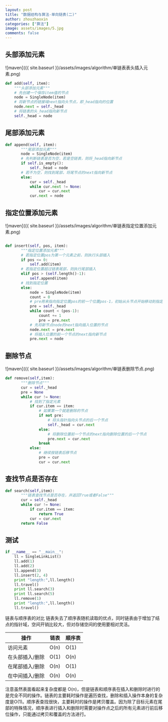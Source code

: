 ```yaml
---
layout: post
title: "数据结构与算法-单向链表(二)"
author: zhouzhaoxin
categories: ["算法"]
image: assets/images/5.jpg
comments: false
---
```

## 头部添加元素
![maven]({{ site.baseurl }}/assets/images/algorithm/单链表表头插入元素.png)

```python
def add(self, item):
    """头部添加元素"""
    # 先创建一个保存item值的节点
    node = SingleNode(item)
    # 将新节点的链接域next指向头节点，即_head指向的位置
    node.next = self._head
    # 将链表的头_head指向新节点
    self._head = node
```

## 尾部添加元素
```python
def append(self, item):
       """尾部添加元素"""
       node = SingleNode(item)
       # 先判断链表是否为空，若是空链表，则将_head指向新节点
       if self.is_empty():
           self._head = node
       # 若不为空，则找到尾部，将尾节点的next指向新节点
       else:
           cur = self._head
           while cur.next != None:
               cur = cur.next
           cur.next = node
```
## 指定位置添加元素
![maven]({{ site.baseurl }}/assets/images/algorithm/单链表指定位置添加元素.png)

```python

def insert(self, pos, item):
       """指定位置添加元素"""
       # 若指定位置pos为第一个元素之前，则执行头部插入
       if pos <= 0:
           self.add(item)
       # 若指定位置超过链表尾部，则执行尾部插入
       elif pos > (self.length()-1):
           self.append(item)
       # 找到指定位置
       else:
           node = SingleNode(item)
           count = 0
           # pre用来指向指定位置pos的前一个位置pos-1，初始从头节点开始移动到指定位置
           pre = self._head
           while count < (pos-1):
               count += 1
               pre = pre.next
           # 先将新节点node的next指向插入位置的节点
           node.next = pre.next
           # 将插入位置的前一个节点的next指向新节点
           pre.next = node
```

## 删除节点
![maven]({{ site.baseurl }}/assets/images/algorithm/单链表删除节点.png)

```python
def remove(self,item):
       """删除节点"""
       cur = self._head
       pre = None
       while cur != None:
           # 找到了指定元素
           if cur.item == item:
               # 如果第一个就是删除的节点
               if not pre:
                   # 将头指针指向头节点的后一个节点
                   self._head = cur.next
               else:
                   # 将删除位置前一个节点的next指向删除位置的后一个节点
                   pre.next = cur.next
               break
           else:
               # 继续按链表后移节点
               pre = cur
               cur = cur.next
```
## 查找节点是否存在
```python
def search(self,item):
       """链表查找节点是否存在，并返回True或者False"""
       cur = self._head
       while cur != None:
           if cur.item == item:
               return True
           cur = cur.next
       return False
```
## 测试

```python
if __name__ == "__main__":
    ll = SingleLinkList()
    ll.add(1)
    ll.add(2)
    ll.append(3)
    ll.insert(2, 4)
    print "length:",ll.length()
    ll.travel()
    print ll.search(3)
    print ll.search(5)
    ll.remove(1)
    print "length:",ll.length()
    ll.travel()
```
链表与顺序表的对比
链表失去了顺序表随机读取的优点，同时链表由于增加了结点的指针域，空间开销比较大，但对存储空间的使用要相对灵活。


操作 | 链表 | 顺序表
---- | --- | -- | 
访问元素 | O(n)| O(1)
在头部插入/删除 | O(1) | O(n)
在尾部插入/删除 | O(n)| O(1)
在中间插入/删除 | O(n) | O(n)

注意虽然表面看起来复杂度都是 O(n)，但是链表和顺序表在插入和删除时进行的是完全不同的操作。链表的主要耗时操作是遍历查找，删除和插入操作本身的复杂度是O(1)。顺序表查找很快，主要耗时的操作是拷贝覆盖。因为除了目标元素在尾部的特殊情况，顺序表进行插入和删除时需要对操作点之后的所有元素进行前后移位操作，只能通过拷贝和覆盖的方法进行。
